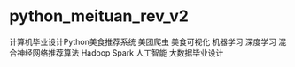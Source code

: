 # python_meituan_rev_v2
计算机毕业设计Python美食推荐系统 美团爬虫 美食可视化 机器学习 深度学习 混合神经网络推荐算法 Hadoop Spark 人工智能 大数据毕业设计

